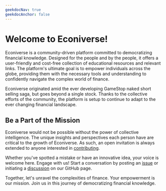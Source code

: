 ```yaml
---
geekdocNav: true
geekdocAnchor: false
---
```


# Welcome to Econiverse!

Econiverse is a community-driven platform committed to democratizing financial knowledge. Designed for the people and by the people, it offers a user-friendly and cost-free collection of educational resources and relevant links. The platform's ultimate goal is to empower individuals across the globe, providing them with the necessary tools and understanding to confidently navigate the complex world of finance.

Econiverse originated amid the ever developing GameStop naked short selling saga, but goes beyond a single stock. Thanks to the collective efforts of the community, the platform is setup to continue to adapt to the ever changing financial landscape.

## Be a Part of the Mission
Econiverse would not be possible without the power of collective intelligence. The unique insights and perspectives each person have are critical to the growth of Econiverse. As such, an open invitation is always extended to anyone interested in [contributing](/help_build_econiverse/).

Whether you've spotted a mistake or have an innovative idea, your voice is welcome here. Engage with us! Start a conversation by posting an [issue](https://github.com/Econiverse/econiverse/issues) or initiating a [discussion](https://github.com/Econiverse/econiverse/discussions) on our GitHub page.

Together, let's unravel the complexities of finance. Your empowerment is our mission. Join us in this journey of democratizing financial knowledge.